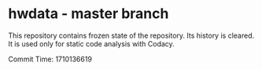 # hwdata - master branch

This repository contains frozen state of the repository.
Its history is cleared. It is used only for static code
analysis with Codacy.

Commit Time: 1710136619
